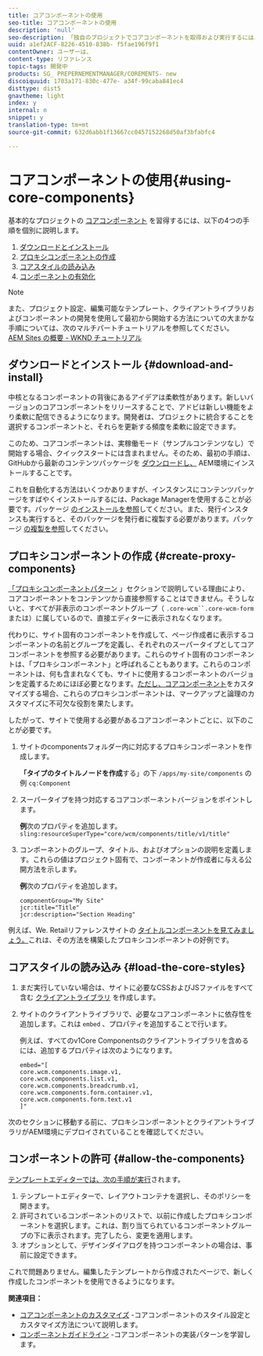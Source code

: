 ```yaml
---
title: コアコンポーネントの使用
seo-title: コアコンポーネントの使用
description: 'null'
seo-description: 「独自のプロジェクトでコアコンポーネントを取得および実行するには、次の3つの手順があります。ダウンロードとインストール、プロキシコンポーネントの作成、コアスタイルの読み込み、テンプレートのコンポーネントの許可」を参照してください。
uuid: a1ef2ACF-8226-4510-838b- f5fae196f9f1
contentOwner: ユーザーは、
content-type: リファレンス
topic-tags: 開発中
products: SG_ PREPERNEMENTMANAGER/COREMENTS- new
discoiquuid: 1703a171-830c-477e- a34f-99caba841ec4
disttype: dist5
gnavtheme: light
index: y
internal: n
snippet: y
translation-type: tm+mt
source-git-commit: 632d6abb1f13667cc0457152268d50af3bfabfc4

---
```



# コアコンポーネントの使用{#using-core-components}

基本的なプロジェクトの [コアコンポーネント](developing.md) を習得するには、以下の4つの手順を個別に説明します。

1. [ダウンロードとインストール](#download-and-install)
1. [プロキシコンポーネントの作成](#create-proxy-components)
1. [コアスタイルの読み込み](#load-the-core-styles)
1. [コンポーネントの有効化](#allow-the-components)

>[!NOTE]
>
>また、プロジェクト設定、編集可能なテンプレート、クライアントライブラリおよびコンポーネントの開発を使用して最初から開始する方法についての大まかな手順については、次のマルチパートチュートリアルを参照してください。\
>[AEM Sites の概要 - WKND チュートリアル](wknd-tutorial.md)

## ダウンロードとインストール {#download-and-install}

中核となるコンポーネントの背後にあるアイデアは柔軟性があります。新しいバージョンのコアコンポーネントをリリースすることで、アドビは新しい機能をより柔軟に配信できるようになります。開発者は、プロジェクトに統合することを選択するコンポーネントと、それらを更新する頻度を柔軟に設定できます。

このため、コアコンポーネントは、実稼働モード（サンプルコンテンツなし）で開始する場合、クイックスタートには含まれません。そのため、最初の手順は、GitHubから最新のコンテンツパッケージを [ダウンロードし、](https://github.com/adobe/aem-core-wcm-components/releases/latest) AEM環境にインストールすることです。

これを自動化する方法はいくつかありますが、インスタンスにコンテンツパッケージをすばやくインストールするには、Package Managerを使用することが必要です。パッケージ [のインストールを参照](https://helpx.adobe.com/experience-manager/6-5/sites/administering/using/package-manager.html)してください。また、発行インスタンスも実行すると、そのパッケージを発行者に複製する必要があります。パッケージ [の複製を参照](https://helpx.adobe.com/experience-manager/6-5/sites/administering/using/package-manager.html)してください。

<!-- 

Comment Type: annotation
Last Modified By: ims-author-CE1E2CE451D1F0680A490D45@AdobeID
Last Modified Date: 2017-04-17T16:42:59.142-0400

Should we be promoting embedding the core-component package as an artifact in a customer application, reasoning as follows: 1) a customer application is required to leverage core components (at a minimum, proxy components must be defined) 2) a customer application must be updated to leverage new versions of core components (since it requires adjusting the sling:resourceSuperType to point at the new version of the component) It seems the only time theres an advantage to installing a release directly is if a bug-fix (non version-changing) release of core-components is cut, and it doesnt coincide with an application deployment. WDYT? For example, recommend doing this for ACS Commons which has a similar use-case (https://adobe-consulting-services.github.io/acs-aem-commons/pages/maven.html) We can of course keep the instructions for manually deploying, since some will want to do this, or the bug-fix use-case will appear.

 -->

## プロキシコンポーネントの作成 {#create-proxy-components}

[「プロキシコンポーネントパターン](guidelines.md#proxy-component-pattern) 」セクションで説明している理由により、コアコンポーネントをコンテンツから直接参照することはできません。そうしないと、すべてが非表示のコンポーネントグループ（ `.core-wcm``.core-wcm-form`または）に属しているので、直接エディターに表示されなくなります。

代わりに、サイト固有のコンポーネントを作成して、ページ作成者に表示するコンポーネントの名前とグループを定義し、それぞれのスーパータイプとしてコアコンポーネントを参照する必要があります。これらのサイト固有のコンポーネントは、「プロキシコンポーネント」と呼ばれることもあります。これらのコンポーネントは、何も含まれなくても、サイトに使用するコンポーネントのバージョンを定義するためにほぼ必要となります。[ただし、コアコンポーネント](customizing.md)をカスタマイズする場合、これらのプロキシコンポーネントは、マークアップと論理のカスタマイズに不可欠な役割を果たします。

したがって、サイトで使用する必要があるコアコンポーネントごとに、以下のことが必要です。

1. サイトのcomponentsフォルダー内に対応するプロキシコンポーネントを作成します。

   **「タイプのタイトルノードを作成**する」の下 `/apps/my-site/components` の例 `cq:Component`

1. スーパータイプを持つ対応するコアコンポーネントバージョンをポイントします。

   **例**次のプロパティを追加します。\
   `sling:resourceSuperType="core/wcm/components/title/v1/title"`

1. コンポーネントのグループ、タイトル、およびオプションの説明を定義します。これらの値はプロジェクト固有で、コンポーネントが作成者に与える公開方法を示します。

   **例**次のプロパティを追加します。

   ```shell
   componentGroup="My Site"
   jcr:title="Title"  
   jcr:description="Section Heading"
   ```

例えば、We. Retailリファレンスサイトの [タイトルコンポーネントを見てみましょう。](https://github.com/Adobe-Marketing-Cloud/aem-sample-we-retail/blob/master/ui.apps/src/main/content/jcr_root/apps/weretail/components/content/title/.content.xml)これは、その方法を構築したプロキシコンポーネントの好例です。

## コアスタイルの読み込み {#load-the-core-styles}

<!-- 

Comment Type: annotation
Last Modified By: ims-author-CE1E2CE451D1F0680A490D45@AdobeID
Last Modified Date: 2017-04-17T16:57:16.414-0400

Styles is odd in that most Core Components do not have CSS; very few even have structural CSS (breadcrumbs, list) It may be more apt to title this section: Load the Core JavaScript and CSS or Load the Core Client Libraries ?

 -->

<!-- 

Comment Type: annotation
Last Modified By: ims-author-CE1E2CE451D1F0680A490D45@AdobeID
Last Modified Date: 2017-04-17T17:41:37.115-0400

This section seems to cover the "sites" clientlibs for core components; Do we need a section for ensuring the editor clientlibs are loaded in the Page Editor? Pending: https://github.com/Adobe-Marketing-Cloud/aem-core-wcm-components/issues/15

 -->

<!-- 

Comment Type: annotation
Last Modified By: cotescu
Last Modified Date: 2018-03-09T10:45:52.812-0500

Load the Core Client Libraries sounds way better

 -->

1. まだ実行していない場合は、サイトに必要なCSSおよびJSファイルをすべて含む [クライアントライブラリ](https://helpx.adobe.com/experience-manager/6-5/sites/developing/using/clientlibs.html) を作成します。
1. サイトのクライアントライブラリで、必要なコアコンポーネントに依存性を追加します。これは `embed` 、プロパティを追加することで行います。

   例えば、すべてのv1Core Componentsのクライアントライブラリを含めるには、追加するプロパティは次のようになります。

   ```shell
   embed="[  
   core.wcm.components.image.v1,  
   core.wcm.components.list.v1,  
   core.wcm.components.breadcrumb.v1,  
   core.wcm.components.form.container.v1,  
   core.wcm.components.form.text.v1  
   ]"
   ```

次のセクションに移動する前に、プロキシコンポーネントとクライアントライブラリがAEM環境にデプロイされていることを確認してください。

## コンポーネントの許可 {#allow-the-components}

[テンプレートエディターでは、次の手順が実行](https://helpx.adobe.com/experience-manager/6-5/sites/authoring/using/templates.html)されます。

1. テンプレートエディターで、レイアウトコンテナを選択し、そのポリシーを開きます。
1. 許可されているコンポーネントのリストで、以前に作成したプロキシコンポーネントを選択します。これは、割り当てられているコンポーネントグループの下に表示されます。完了したら、変更を適用します。
1. オプションとして、デザインダイアログを持つコンポーネントの場合は、事前に設定できます。

これで問題ありません。編集したテンプレートから作成されたページで、新しく作成したコンポーネントを使用できるようになります。

**関連項目：**

* [コアコンポーネントのカスタマイズ](customizing.md) -コアコンポーネントのスタイル設定とカスタマイズ方法について説明します。
* [コンポーネントガイドライン](guidelines.md) -コアコンポーネントの実装パターンを学習します。
